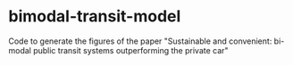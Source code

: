 # bimodal-transit-model
Code to generate the figures of the paper "Sustainable and convenient: bi-modal public transit systems outperforming the private car"
